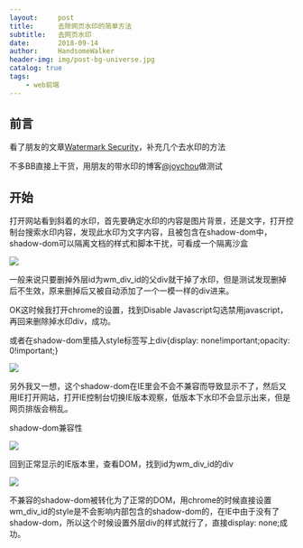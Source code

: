 ```yaml
---
layout:     post
title:      去除网页水印的简单方法
subtitle:   去网页水印
date:       2018-09-14
author:     HandsomeWalker
header-img: img/post-bg-universe.jpg
catalog: true
tags:
    - web前端
---
```


## 前言

看了朋友的文章[Watermark Security](https://joychou.org/business/watermark-security.html)，补充几个去水印的方法

不多BB直接上干货，用朋友的带水印的博客[@joychou](https://joychou.org/)做测试

## 开始

打开网站看到斜着的水印，首先要确定水印的内容是图片背景，还是文字，打开控制台搜索水印内容，发现此水印为文字内容，且被包含在shadow-dom中，shadow-dom可以隔离文档的样式和脚本干扰，可看成一个隔离沙盒

![](https://handsomeimg-1256187680.cos.ap-chengdu.myqcloud.com/1.png)

一般来说只要删掉外层id为wm_div_id的父div就干掉了水印，但是测试发现删掉后不生效，原来删掉后又被自动添加了一个一模一样的div进来。

OK这时候我打开chrome的设置，找到Disable Javascript勾选禁用javascript，再回来删除掉水印div，成功。

或者在shadow-dom里插入style标签写上div{display: none!important;opacity: 0!important;}

![](https://handsomeimg-1256187680.cos.ap-chengdu.myqcloud.com/2.png)

另外我又一想，这个shadow-dom在IE里会不会不兼容而导致显示不了，然后又用IE打开网站，打开IE控制台切换IE版本观察，低版本下水印不会显示出来，但是网页排版会稍乱。

shadow-dom兼容性

![](https://handsomeimg-1256187680.cos.ap-chengdu.myqcloud.com/3.png)

回到正常显示的IE版本里，查看DOM，找到id为wm_div_id的div

![](https://handsomeimg-1256187680.cos.ap-chengdu.myqcloud.com/4.png)

不兼容的shadow-dom被转化为了正常的DOM，用chrome的时候直接设置wm_div_id的style是不会影响内部包含的shadow-dom的，在IE中由于没有了shadow-dom，所以这个时候设置外层div的样式就行了，直接display: none;成功。